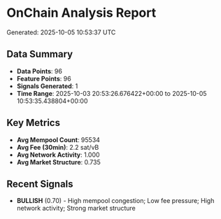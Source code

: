 # OnChain Analysis Report
Generated: 2025-10-05 10:53:37 UTC

## Data Summary
- **Data Points**: 96
- **Feature Points**: 96
- **Signals Generated**: 1
- **Time Range**: 2025-10-03 20:53:26.676422+00:00 to 2025-10-05 10:53:35.438804+00:00

## Key Metrics
- **Avg Mempool Count**: 95534
- **Avg Fee (30min)**: 2.2 sat/vB
- **Avg Network Activity**: 1.000
- **Avg Market Structure**: 0.735

## Recent Signals
- **BULLISH** (0.70) - High mempool congestion; Low fee pressure; High network activity; Strong market structure
